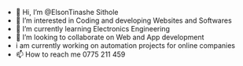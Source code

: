 - 👋 Hi, I’m @ElsonTinashe Sithole
- 👀 I’m interested in Coding and developing Websites and Softwares
- 🌱 I’m currently learning Electronics Engineering
- 💞️ I’m looking to collaborate on Web and App development 
- i am currently working on automation projects for online companies 
- 📫 How to reach me 0775 211 459

<!---
ElsonTinashe/ElsonTinashe is a ✨ special ✨ repository because its `README.md` (this file) appears on your GitHub profile.
You can click the Preview link to take a look at your changes.
--->
